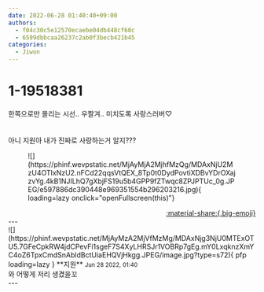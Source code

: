 ```yaml
---
date: 2022-06-28 01:40:40+09:00
authors:
  - f04c30c5e12570ecaebe04db448cf60c
  - 6599dbbcaa26237c2ab0f3becb421b45
categories:
  - Jiwon
---
```


# 1-19518381

<div class="post-container" markdown="1">
<div class="content-container md-sidebar__scrollwrap" markdown="1">

한쪽으로만 몰리는 시선.. 우짤겨.. 미치도록 사랑스러버♡<br><br><br>아니 지원아 내가 진짜로 사랑하는거 알지???
<figure markdown="1">
![](https://phinf.wevpstatic.net/MjAyMjA2MjhfMzQg/MDAxNjU2MzU4OTIxNzU2.nFCd22qqsVtQEX_8Tp0t0DydPovtiXDBvYDrOXajzvYg.4kB1NJILhQ7gXbjFS19u5b4GPP9fZTwqc8ZPJPTUc_0g.JPEG/e597886dc390448e969351554b296203216.jpg){ loading=lazy onclick="openFullscreen(this)"}
</figure>


</div>
</div>

<div style="text-align: right;" markdown="1">
<a href="https://weverse.io/fromis9/fanpost/1-19518381" style="text-align: right;">:material-share:{.big-emoji}</a>
</div>
---

<div class="comments-container md-sidebar__scrollwrap" markdown="1">
<div class="comment" markdown="1">
<div class='id-container' markdown="1">
![](https://phinf.wevpstatic.net/MjAyMzA2MjVfMzMg/MDAxNjg3NjU0MTExOTU5.7GFeCpkRW4jdCPevFi1sgeF7S4XyLHRSJr1VOBRp7gEg.mY0LxqknzXmYC4oZ6TpxCmdSnAbldBctUiaEHQVjHkgg.JPEG/image.jpg?type=s72){ pfp loading=lazy }
**<span class="artist">지원</span>** <small>Jun 28 2022, 01:40</small><br>
</div>
<div class='comment-body' markdown="1">
와 어떻게 저리 생겼을꼬
</div>
</div>
</div>
---
